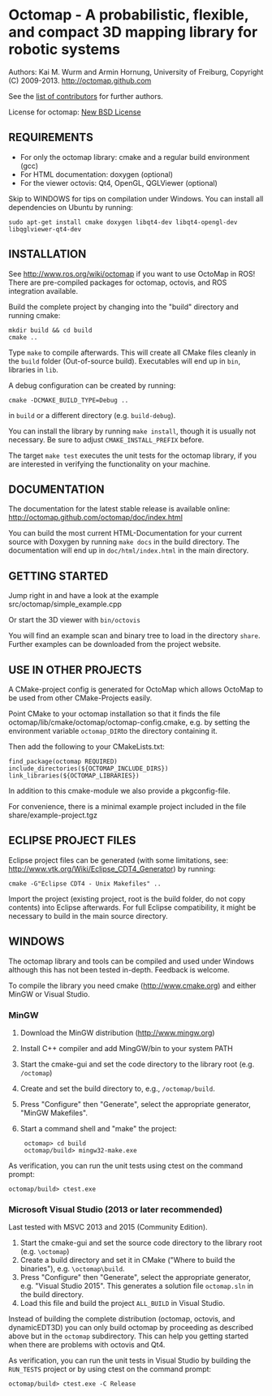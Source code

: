 Octomap - A probabilistic, flexible, and compact 3D mapping library for robotic systems
=======================================================================================

Authors: Kai M. Wurm and Armin Hornung, University of Freiburg, Copyright (C) 2009-2013.
http://octomap.github.com

See the [list of contributors](AUTHORS.txt) for further authors.

License for octomap: [New BSD License](LICENSE.txt)


REQUIREMENTS
------------

* For only the octomap library: cmake and a regular build environment (gcc)
* For HTML documentation: doxygen (optional)
* For the viewer octovis: Qt4, OpenGL, QGLViewer (optional)


Skip to WINDOWS for tips on compilation under Windows. You can install all dependencies on Ubuntu by running:

    sudo apt-get install cmake doxygen libqt4-dev libqt4-opengl-dev libqglviewer-qt4-dev
       

       
INSTALLATION
------------
 
See http://www.ros.org/wiki/octomap if you want to use OctoMap in ROS! 
There are pre-compiled packages for octomap, octovis, and ROS integration available.


Build the complete project by changing into the "build" directory 
and running cmake:

    mkdir build && cd build	
    cmake ..
	
Type `make` to compile afterwards. This will create all CMake
files cleanly in the `build` folder (Out-of-source build).
Executables will end up in `bin`, libraries in `lib`.


A debug configuration can be created by running:
	
    cmake -DCMAKE_BUILD_TYPE=Debug ..

in `build` or a different directory (e.g. `build-debug`).

You can install the library by running `make install`, though it 
is usually not necessary. Be sure to adjust `CMAKE_INSTALL_PREFIX` before.

The target `make test` executes the unit tests for the octomap library,
if you are interested in verifying the functionality on your machine.


DOCUMENTATION
-------------

The documentation for the latest stable release is available online:
  http://octomap.github.com/octomap/doc/index.html

You can build the most current HTML-Documentation for your current
source with Doxygen by running `make docs` 
in the build directory. The documentation will end up in
`doc/html/index.html` in the main directory.


GETTING STARTED
---------------

Jump right in and have a look at the example
src/octomap/simple_example.cpp

Or start the 3D viewer with `bin/octovis`

You will find an example scan and binary tree to load in the directory `share`.
Further examples can be downloaded from the project website.


USE IN OTHER PROJECTS
---------------------

A CMake-project config is generated for OctoMap which allows OctoMap
to be used from other CMake-Projects easily.

Point CMake to your octomap installation so that it finds the file
octomap/lib/cmake/octomap/octomap-config.cmake, e.g. by setting the environment
variable `octomap_DIR`to the directory containing it.

Then add the following to your CMakeLists.txt:

    find_package(octomap REQUIRED)
    include_directories(${OCTOMAP_INCLUDE_DIRS})
    link_libraries(${OCTOMAP_LIBRARIES})

In addition to this cmake-module we also provide a pkgconfig-file.

For convenience, there is a minimal example project included in the file 
share/example-project.tgz


ECLIPSE PROJECT FILES
---------------------

Eclipse project files can be generated (with some limitations, see:
http://www.vtk.org/Wiki/Eclipse_CDT4_Generator) by running:

    cmake -G"Eclipse CDT4 - Unix Makefiles" ..
	
Import the project (existing project, root is the build folder, 
do not copy contents) into Eclipse afterwards. For full Eclipse
compatibility, it might be necessary to build in the main source
directory.


WINDOWS
-------

The octomap library and tools can be compiled and used
under Windows although this has not been tested in-depth. 
Feedback is welcome.

To compile the library you need cmake (http://www.cmake.org)
and either MinGW or Visual Studio.

### MinGW ###

1. Download the MinGW distribution (http://www.mingw.org)
2. Install C++ compiler and add MingGW/bin to your system PATH
3. Start the cmake-gui and set the code directory to the 
  library root (e.g. `/octomap`)
4. Create and set the build directory to, e.g., `/octomap/build`.
5. Press "Configure" then "Generate", select the appropriate generator, "MinGW Makefiles".
6. Start a command shell and "make" the project:

        octomap> cd build
        octomap/build> mingw32-make.exe
    

As verification, you can run the unit tests using ctest on the 
command prompt:

    octomap/build> ctest.exe


### Microsoft Visual Studio (2013 or later recommended) ###

Last tested with MSVC 2013 and 2015 (Community Edition).

1. Start the cmake-gui and set the source code directory to the 
  library root (e.g. `\octomap`)
2. Create a build directory and set it in CMake ("Where to build the
   binaries"), e.g.  `\octomap\build`.
3. Press "Configure" then "Generate", select the appropriate generator, e.g. "Visual Studio 2015". 
      This generates a solution file `octomap.sln` in the build directory.
4. Load this file and build the project `ALL_BUILD` in Visual Studio.

Instead of building the complete distribution (octomap, octovis, and dynamicEDT3D)
you can only build octomap by proceeding as described above but in the `octomap`
subdirectory. This can help you getting started when there are problems with
octovis and Qt4.

As verification, you can run the unit tests in Visual Studio by building the
`RUN_TESTS` project or by using ctest on the command prompt:

    octomap/build> ctest.exe -C Release

